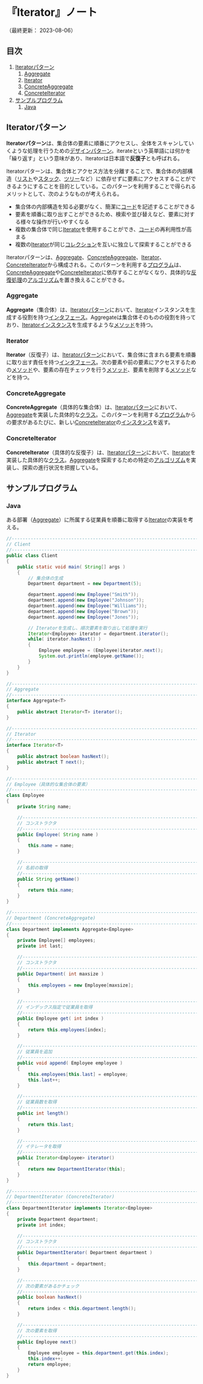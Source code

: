 # 『Iterator』ノート

（最終更新： 2023-08-06）


## 目次

1. [Iteratorパターン](#iteratorパターン)
	1. [Aggregate](#aggregate)
	1. [Iterator](#iterator)
	1. [ConcreteAggregate](#concreteaggregate)
	1. [ConcreteIterator](#concreteiterator)
1. [サンプルプログラム](#サンプルプログラム)
	1. [Java](#java)


## Iteratorパターン

**Iteratorパターン**は、集合体の要素に順番にアクセスし、全体をスキャンしていくような処理を行うための[デザインパターン](./design_pattern.md#デザインパターン)。iterateという英単語には何かを「繰り返す」という意味があり、Iteratorは日本語で**反復子**とも呼ばれる。

Iteratorパターンは、集合体とアクセス方法を分離することで、集合体の内部構造（[リスト](../../../../programming/_/chapters/data_type.md#リスト)や[スタック](../../../../programming/_/chapters/data_type.md#スタック)、[ツリー](../../../../programming/_/chapters/data_type.md#木)など）に依存せずに要素にアクセスすることができるようにすることを目的としている。このパターンを利用することで得られるメリットとして、次のようなものが考えられる。

- 集合体の内部構造を知る必要がなく、簡潔に[コード](../../../../programming/_/chapters/programming.md#ソースコード)を記述することができる
- 要素を順番に取り出すことができるため、検索や並び替えなど、要素に対する様々な操作が行いやすくなる
- 複数の集合体で同じ[Iterator](#iterator)を使用することができ、[コード](../../../../programming/_/chapters/programming.md#ソースコード)の再利用性が高まる
- 複数の[Iterator](#iterator)が同じ[コレクション](../../../../programming/_/chapters/data_type.mdコンテナ型)を互いに独立して探索することができる

Iteratorパターンは、[Aggregate](#aggregate)、[ConcreteAggregate](#concreteaggregate)、[Iterator](#iterator)、[ConcreteIterator](#concreteiterator)から構成される。このパターンを利用する[プログラム](../../../../programming/_/chapters/programming.md#プログラム)は、[ConcreteAggregate](#concreteaggregate)や[ConcreteIterator](#concreteiterator)に依存することがなくなり、具体的な[反復処理](../../../../programming/_/chapters/control_flow.md#反復)の[アルゴリズム](../../../../programming/_/chapters/algorithm.md#アルゴリズム)を置き換えることができる。

### Aggregate

**Aggregate**（集合体）は、[Iteratorパターン](#iteratorパターン)において、[Iterator](#iterator)インスタンスを生成する役割を持つ[インタフェース](../../../../programming/_/chapters/object_oriented.md#インタフェース)。Aggregateは集合体そのものの役割を持っており、[Iterator](#iterator)[インスタンス](../../../../programming/_/chapters/object_oriented.md#インスタンス)を生成するような[メソッド](../../../../programming/_/chapters/object_oriented.md#メソッド)を持つ。

### Iterator

**Iterator**（反復子）は、[Iteratorパターン](#iteratorパターン)において、集合体に含まれる要素を順番に取り出す責任を持つ[インタフェース](../../../../programming/_/chapters/object_oriented.md#インタフェース)。次の要素や前の要素にアクセスするための[メソッド](../../../../programming/_/chapters/object_oriented.md#メソッド)や、要素の存在チェックを行う[メソッド](../../../../programming/_/chapters/object_oriented.md#メソッド)、要素を削除する[メソッド](../../../../programming/_/chapters/object_oriented.md#メソッド)などを持つ。

### ConcreteAggregate

**ConcreteAggregate**（具体的な集合体）は、[Iteratorパターン](#iteratorパターン)において、[Aggregate](#aggregate)を実装した具体的な[クラス](../../../../programming/_/chapters/object_oriented.md#クラス)。このパターンを利用する[プログラム](../../../../programming/_/chapters/programming.md#プログラム)からの要求があるたびに、新しい[ConcreteIterator](#concreteiterator)の[インスタンス](../../../../programming/_/chapters/object_oriented.md#インスタンス)を返す。

### ConcreteIterator

**ConcreteIterator**（具体的な反復子）は、[Iteratorパターン](#iteratorパターン)において、[Iterator](#iterator)を実装した具体的な[クラス](../../../../programming/_/chapters/object_oriented.md#クラス)。[Aggregate](#aggregate)を探索するための特定の[アルゴリズム](../../../../programming/_/chapters/algorithm.md#アルゴリズム)を実装し、探索の進行状況を把握している。


## サンプルプログラム

### Java

ある部署（[Aggregate](#aggregate)）に所属する従業員を順番に取得する[Iterator](#iterator)の実装を考える。

```java
//------------------------------------------------------------------------------
// Client
//------------------------------------------------------------------------------
public class Client
{
    public static void main( String[] args )
    {
        // 集合体の生成
        Department department = new Department(5);

        department.append(new Employee("Smith"));
        department.append(new Employee("Johnson"));
        department.append(new Employee("Williams"));
        department.append(new Employee("Brown"));
        department.append(new Employee("Jones"));

        // Iteratorを生成し、順次要素を取り出して処理を実行
        Iterator<Employee> iterator = department.iterator();
        while( iterator.hasNext() )
        {
            Employee employee = (Employee)iterator.next();
            System.out.println(employee.getName());
        }
    }
}

//------------------------------------------------------------------------------
// Aggregate
//------------------------------------------------------------------------------
interface Aggregate<T>
{
    public abstract Iterator<T> iterator();
}

//------------------------------------------------------------------------------
// Iterator
//------------------------------------------------------------------------------
interface Iterator<T>
{
    public abstract boolean hasNext();
    public abstract T next();
}

//------------------------------------------------------------------------------
// Employee（具体的な集合体の要素）
//------------------------------------------------------------------------------
class Employee
{
    private String name;

    //--------------------------------------------------------------------------
    // コンストラクタ
    //--------------------------------------------------------------------------
    public Employee( String name )
    {
        this.name = name;
    }

    //--------------------------------------------------------------------------
    // 名前の取得
    //--------------------------------------------------------------------------
    public String getName()
    {
        return this.name;
    }
}

//------------------------------------------------------------------------------
// Department (ConcreteAggregate)
//------------------------------------------------------------------------------
class Department implements Aggregate<Employee>
{
    private Employee[] employees;
    private int last;

    //--------------------------------------------------------------------------
    // コンストラクタ
    //--------------------------------------------------------------------------
    public Department( int maxsize )
    {
        this.employees = new Employee[maxsize];
    }

    //--------------------------------------------------------------------------
    // インデックス指定で従業員を取得
    //--------------------------------------------------------------------------
    public Employee get( int index )
    {
        return this.employees[index];
    }

    //--------------------------------------------------------------------------
    // 従業員を追加
    //--------------------------------------------------------------------------
    public void append( Employee employee )
    {
        this.employees[this.last] = employee;
        this.last++;
    }

    //--------------------------------------------------------------------------
    // 従業員数を取得
    //--------------------------------------------------------------------------
    public int length()
    {
        return this.last;
    }

    //--------------------------------------------------------------------------
    // イテレータを取得
    //--------------------------------------------------------------------------
    public Iterator<Employee> iterator()
    {
        return new DepartmentIterator(this);
    }
}

//------------------------------------------------------------------------------
// DepartmentIterator (ConcreteIterator)
//------------------------------------------------------------------------------
class DepartmentIterator implements Iterator<Employee>
{
    private Department department;
    private int index;

    //--------------------------------------------------------------------------
    // コンストラクタ
    //--------------------------------------------------------------------------
    public DepartmentIterator( Department department )
    {
        this.department = department;
    }

    //--------------------------------------------------------------------------
    // 次の要素があるかチェック
    //--------------------------------------------------------------------------
    public boolean hasNext()
    {
        return index < this.department.length();
    }

    //--------------------------------------------------------------------------
    // 次の要素を取得
    //--------------------------------------------------------------------------
    public Employee next()
    {
        Employee employee = this.department.get(this.index);
        this.index++;
        return employee;
    }
}
```
